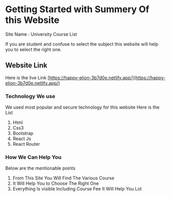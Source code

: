 # Getting Started with Summery Of this Website

Site Name : University Course List

If you are student and confuse to select the subject this website will help you to select the right one.

## Website Link

Here is the live Link [https://happy-elion-3b7d0e.netlify.app/](https://happy-elion-3b7d0e.netlify.app/)

### Technology We use

We used most popular and secure technology for this website
Here is the List

1. Html
2. Css3
3. Bootstrap
4. React Js
5. React Router

### How We Can Help You

Below are the mentionable points

1. From This Site You Will Find The Various Course
2. It Will Help You to Choose The Right One
3. Everything Is visible Including Course Fee It Will Help You Lot
